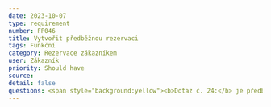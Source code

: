 ```yaml
---
date: 2023-10-07
type: requirement
number: FP046
title: Vytvořit předběžnou rezervaci
tags: Funkční
category: Rezervace zákazníkem
user: Zákazník
priority: Should have
source: 
detail: false
questions: <span style="background:yellow"><b>Dotaz č. 24:</b> je předběžnou rezervací myšlena závazná rezervaci na budoucí čas nebo se jedná o nepotvrzený "draft" rezervace?</span>
---
```



